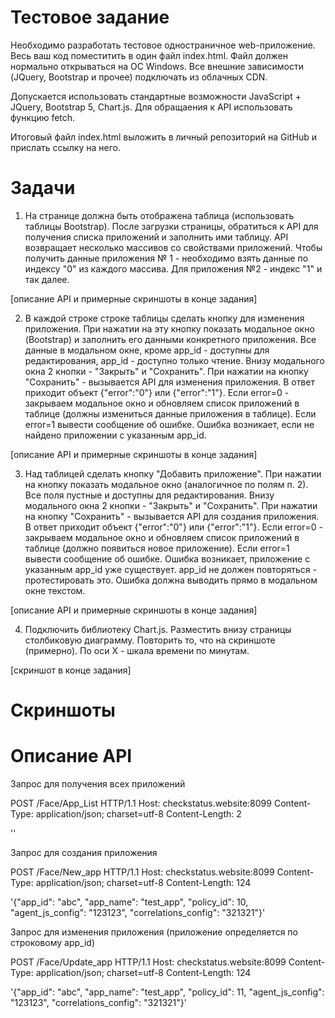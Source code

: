 # Тестовое задание
Необходимо разработать тестовое одностраничное web-приложение. Весь ваш код поместитить в один файл index.html. Файл должен нормально открываться на ОС Windows. Все внешние зависимости (JQuery, Bootstrap и прочее) подключать из облачных CDN.

Допускается использовать стандартные возможности JavaScript + JQuery, Bootstrap 5, Chart.js.
Для обращаения к API использовать функцию fetch.

Итоговый файл index.html выложить в личный репозиторий на GitHub и прислать ссылку на него.

# Задачи 

1. На странице должна быть отображена таблица (использовать таблицы Bootstrap). После загрузки страницы, обратиться к API для получения списка приложений и заполнить ими таблицу. API возвращает несколько массивов со свойствами приложений. Чтобы получить данные приложения № 1 - необходимо взять данные по индексу "0" из каждого массива. Для приложения №2 - индекс "1" и так далее.

[описание API и примерные скриншоты в конце задания]

2. В каждой строке строке таблицы сделать кнопку для изменения приложения. При нажатии на эту кнопку показать модальное окно (Bootstrap) и заполнить его данными конкретного приложения. Все данные в модальном окне, кроме app_id - доступны для редактирования, app_id - доступно только чтение. Внизу модального окна 2 кнопки - "Закрыть" и "Сохранить". При нажатии на кнопку "Сохранить" - вызывается API для изменения приложения. В ответ приходит объект {"error":"0"} или {"error":"1"}. Если error=0 - закрываем модальное окно и обновляем список приложений в таблице (должны измениться данные приложения в таблице). Если error=1 вывести сообщение об ошибке. Ошибка возникает, если не найдено приложении с указанным app_id.

[описание API и примерные скриншоты в конце задания]

3. Над таблицей сделать кнопку "Добавить приложение". При нажатии на кнопку показать модальное окно (аналогичное по полям п. 2). Все поля пустные и доступны для редактирования. Внизу модального окна 2 кнопки - "Закрыть" и "Сохранить". При нажатии на кнопку "Сохранить" - вызывается API для создания приложения. В ответ приходит объект {"error":"0"} или {"error":"1"}. Если error=0 - закрываем модальное окно и обновляем список приложений в таблице (должно появиться новое приложение). Если error=1 вывести сообщение об ошибке. Ошибка возникает, приложение с указанным app_id уже существует. app_id не должен повторяться - протестировать это. Ошибка должна выводить прямо в модальном окне текстом.

[описание API и примерные скриншоты в конце задания]

4. Подключить библиотеку Chart.js. Разместить внизу страницы столбиковую диаграмму. Повторить то, что на скриншоте (примерно). По оси X - шкала времени по минутам.

[скриншот в конце задания]

# Скриншоты

# Описание API

Запрос для получения всех приложений

POST /Face/App_List HTTP/1.1
Host: checkstatus.website:8099
Content-Type: application/json; charset=utf-8
Content-Length: 2

''

Запрос для создания приложения

POST /Face/New_app HTTP/1.1
Host: checkstatus.website:8099
Content-Type: application/json; charset=utf-8
Content-Length: 124

'{"app_id": "abc", "app_name": "test_app", "policy_id": 10, "agent_js_config": "123123", "correlations_config": "321321"}'


Запрос для изменения приложения (приложение определяется по строковому app_id)

POST /Face/Update_app HTTP/1.1
Host: checkstatus.website:8099
Content-Type: application/json; charset=utf-8
Content-Length: 124

'{"app_id": "abc", "app_name": "test_app", "policy_id": 11, "agent_js_config": "123123", "correlations_config": "321321"}'

